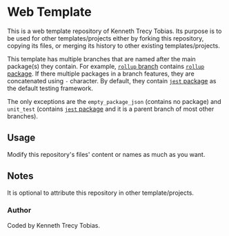 # Web Template
This is a web template repository of Kenneth Trecy Tobias. Its purpose is to be used for other
templates/projects either by forking this repository, copying its files, or merging its history to
other existing templates/projects.

This template has multiple branches that are named after the main package(s) they contain. For
example, [`rollup` branch] contains [`rollup` package]. If there multiple packages in a branch
features, they are concatenated using `-` character. By default, they contain [`jest` package] as
the default testing framework.

The only exceptions are the `empty_package_json` (contains no package) and `unit_test` (contains [`jest`
package] and it is a parent branch of most other branches).

<!--
The `origin` section may be used to indicate where the project (that is using this template) came from.

## Origin
The repository was based from [`rollup-vue`] branch of [Web Template].

The template is specialize for front-end development.

-->

## Usage
Modify this repository's files' content or names as much as you want.

## Notes
It is optional to attribute this repository in other template/projects.

### Author
Coded by Kenneth Trecy Tobias.

<!--

[`rollup-vue`]: http://repo.local/KennethTrecy/web_template/src/branch/rollup-vue
[Web Template]: http://repo.local/KennethTrecy/web_template

-->

[`rollup` branch]: http://repo.local/KennethTrecy/web_template/src/branch/rollup
[`rollup` package]: https://www.npmjs.com/package/rollup
[`jest` package]: https://www.npmjs.com/package/jest
